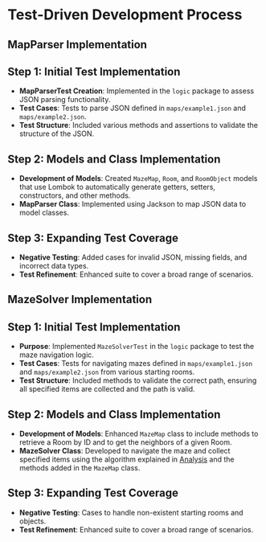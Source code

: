 # Test-Driven Development Process

## MapParser Implementation

## Step 1: Initial Test Implementation
- **MapParserTest Creation**: Implemented in the `logic` package to assess JSON parsing functionality.
- **Test Cases**: Tests to parse JSON defined in `maps/example1.json` and `maps/example2.json`.
- **Test Structure**: Included various methods and assertions to validate the structure of the JSON.

## Step 2: Models and Class Implementation
- **Development of Models**: Created `MazeMap`, `Room`, and `RoomObject` models that use Lombok
to automatically generate getters, setters, constructors, and other methods.
- **MapParser Class**: Implemented using Jackson to map JSON data to model classes.

## Step 3: Expanding Test Coverage
- **Negative Testing**: Added cases for invalid JSON, missing fields, and incorrect data types.
- **Test Refinement**: Enhanced suite to cover a broad range of scenarios.

## MazeSolver Implementation

## Step 1: Initial Test Implementation
- **Purpose**: Implemented `MazeSolverTest` in the `logic` package to test the maze navigation logic.
- **Test Cases**: Tests for navigating mazes defined in `maps/example1.json` and `maps/example2.json` 
from various starting rooms.
- **Test Structure**: Included methods to validate the correct path,
ensuring all specified items are collected and the path is valid.

## Step 2: Models and Class Implementation
- **Development of Models**: Enhanced `MazeMap` class to include methods to retrieve a Room by ID and to get 
the neighbors of a given Room.
- **MazeSolver Class**: Developed to navigate the maze and collect specified items using the algorithm explained in
[Analysis](1-ANALYSIS.md) and the methods added in the `MazeMap` class.

## Step 3: Expanding Test Coverage
- **Negative Testing**: Cases to handle non-existent starting rooms and objects.
- **Test Refinement**: Enhanced suite to cover a broad range of scenarios.
